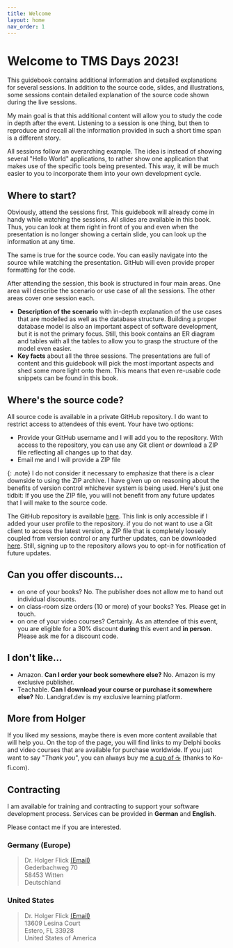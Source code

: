 ```yaml
---
title: Welcome
layout: home
nav_order: 1
---
```


# Welcome to TMS Days 2023!

This guidebook contains additional information and detailed explanations for several sessions. In addition to the source code, slides, and illustrations, some sessions contain detailed explanation of the source code shown during the live sessions.

My main goal is that this additional content will allow you to study the code in depth after the event. Listening to a session is one thing, but then to reproduce and recall all the information provided in such a short time span is a different story.

All sessions follow an overarching example. The idea is instead of showing several "Hello World" applications, to rather show one application that makes use of the specific tools being presented. This way, it will be much easier to you to incorporate them into your own development cycle.

## Where to start?

Obviously, attend the sessions first. This guidebook will already come in handy while watching the sessions. All slides are available in this book. Thus, you can look at them right in front of you and even when the presentation is no longer showing a certain slide, you can look up the information at any time. 

The same is true for the source code. You can easily navigate into the source while watching the presentation. GitHub will even provide proper formatting for the code.

After attending the session, this book is structured in four main areas. One area will describe the scenario or use case of all the sessions. The other areas cover one session each.

- **Description of the scenario** with in-depth explanation of the use cases that are modelled as well as the database structure. Building a proper database model is also an important aspect of software development, but it is not the primary focus. Still, this book contains an ER diagram and tables with all the tables to allow you to grasp the structure of the model even easier.
- **Key facts** about all the three sessions. The presentations are full of content and this guidebook will pick the most important aspects and shed some more light onto them. This means that even re-usable code snippets can be found in this book.

## Where's the source code?

All source code is available in a private GitHub repository. I do want to restrict access to attendees of this event. Your have two options:

- Provide your GitHub username and I will add you to the repository. With access to the repository, you can use any Git client *or* download a ZIP file reflecting all changes up to that day.
- Email me and I will provide a ZIP file

{: .note}
I do not consider it necessary to emphasize that there is a clear downside to using the ZIP archive. I have given up on reasoning about the benefits of version control whichever system is being used. Here's just one tidbit: If you use the ZIP file, you will not benefit from any future updates that I will make to the source code.

The GitHub repository is available [here](https://github.com/holgerflick/yardsales). This link is only accessible if I added your user profile to the repository. if you do not want to use a Git client to access the latest version, a ZIP file that is completely loosely coupled from version control or any further updates, can be downloaded [here](https://github.com/holgerflick/yardsales/archive/refs/heads/main.zip). Still, signing up to the repository allows you to opt-in for notification of future updates.

## Can you offer discounts...

- on one of your books? No. The publisher does not allow me to hand out individual discounts.
- on class-room size orders (10 or more) of your books? Yes. Please get in touch.
- on one of your video courses? Certainly. As an attendee of this event, you are eligible for a 30% discount **during** this event and **in person**. Please ask me for a discount code. 

## I don't like...
- Amazon. **Can I order your book somewhere else?** No. Amazon is my exclusive publisher.
- Teachable. **Can I download your course or purchase it somewhere else?** No. Landgraf.dev is my exclusive learning platform.

## More from Holger

If you liked my sessions, maybe there is even more content available that will help you. On the top of the page, you will find links to my Delphi books and video courses that are available for purchase worldwide. If you just want to say "*Thank you*", you can always buy me [a cup of ☕️](https://ko-fi.com/holgerflick) (thanks to Ko-fi.com).  

## Contracting

I am available for training and contracting to support your software development process. Services can be provided in **German** and **English**.

Please contact me if you are interested.

### Germany (Europe)
> Dr. Holger Flick [(Email)](holger@flixengineering.com)\
> Gederbachweg 70\
> 58453 Witten\
> Deutschland

### United States
> Dr. Holger Flick [(Email)](holger@flixengineering.com)\
> 13609 Lesina Court\
> Estero, FL  33928\
> United States of America
